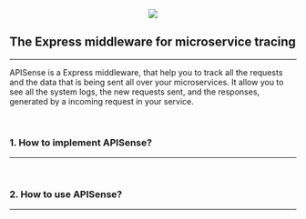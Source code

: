 <p align="center">
    <img src="https://i.imgur.com/yeM70JU.png">
    <h2>The Express middleware for microservice tracing</h3>
</p>
<hr>
<p>
  APISense is a Express middleware, that help you to track all the requests and the data that is being sent all over your microservices.
  It allow you to see all the system logs, the new requests sent, and the responses, generated by a incoming request in your service.
</p>
<br>

<h3>1. How to implement APISense?</h3>
<hr>


<br>
<h3>2. How to use APISense?</h3>
<hr>

 
